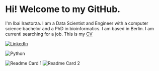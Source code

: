 <h1> Hi! Welcome to my GitHub.</h1>


I'm Ibai Irastorza. I am a Data Scientist and Engineer with a computer science bachelor and a PhD in bioinformatics. I am based in Berlin. I am currentl searching for a job. This is my [CV](https://batxes.github.io/cv/)

<p>
<a href="[https://www.linkedin.com/in/kamilakolpashnikova](https://www.linkedin.com/in/ibai-irastorza/)" target="_blank"><img alt="LinkedIn" src="https://img.shields.io/badge/linkedin-%230077B5.svg?&style=for-the-badge&logo=linkedin&logoColor=white" /></a> 
</p>

<p>  
    <img alt="Python" src="https://img.shields.io/badge/-Python-ffde57?style=flat-square&logo=Python&logoColor=white" /> 
</p>

![Readme Card 1](https://github-readme-stats-sigma-five.vercel.app/api/top-langs/?username=batxes&hide=Mathematica,html)
![Readme Card 2](https://github-readme-stats-sigma-five.vercel.app/api?username=batxes&show_icons=true&theme=transparent)
